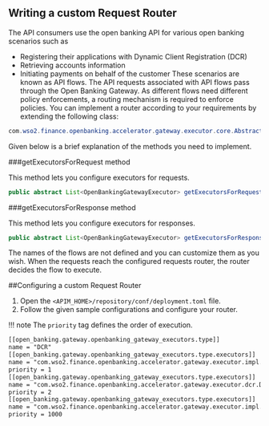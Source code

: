 ## Writing a custom Request Router

The API consumers use the open banking API for various open banking scenarios such as 
 - Registering their applications with Dynamic Client Registration (DCR)
 - Retrieving accounts information
 - Initiating payments on behalf of the customer
These scenarios are known as API flows. The API requests associated with API flows pass through the Open Banking 
Gateway. As different flows need different policy enforcements, a routing mechanism is required to enforce policies. 
You can implement a router according to your requirements by extending the following class:

``` java
com.wso2.finance.openbanking.accelerator.gateway.executor.core.AbstractRequestRouter
```
Given below is a brief explanation of the methods you need to implement.

###getExecutorsForRequest method

This method lets you configure executors for requests.

``` java
public abstract List<OpenBankingGatewayExecutor> getExecutorsForRequest(OBAPIRequestContext requestContext);
```

###getExecutorsForResponse method

This method lets you configure executors for responses.

``` java
public abstract List<OpenBankingGatewayExecutor> getExecutorsForResponse(OBAPIResponseContext requestContext);
```

The names of the flows are not defined and you can customize them as you wish. When the requests reach the configured 
requests router, the router decides the flow to execute. 
 
##Configuring a custom Request Router

1. Open the `<APIM_HOME>/repository/conf/deployment.toml` file.
2. Follow the given sample configurations and configure your router. 

!!! note
    The `priority` tag defines the order of execution.

``` xml
[[open_banking.gateway.openbanking_gateway_executors.type]]
name = "DCR"
[[open_banking.gateway.openbanking_gateway_executors.type.executors]]
name = "com.wso2.finance.openbanking.accelerator.gateway.executor.impl.api.resource.access.validation.APIResourceAccessValidationExecutor"
priority = 1
[[open_banking.gateway.openbanking_gateway_executors.type.executors]]
name = "com.wso2.finance.openbanking.accelerator.gateway.executor.dcr.DCRExecutor"
priority = 2
[[open_banking.gateway.openbanking_gateway_executors.type.executors]]
name = "com.wso2.finance.openbanking.accelerator.gateway.executor.impl.error.handler.OBDefaultErrorHandler"
priority = 1000
```
